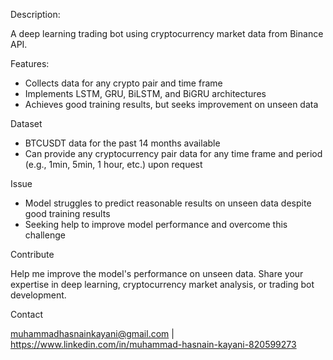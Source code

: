 Description:

A deep learning trading bot using cryptocurrency market data from Binance API.

Features:

- Collects data for any crypto pair and time frame
- Implements LSTM, GRU, BiLSTM, and BiGRU architectures
- Achieves good training results, but seeks improvement on unseen data

Dataset

- BTCUSDT data for the past 14 months available
- Can provide any cryptocurrency pair data for any time frame and period (e.g., 1min, 5min, 1 hour, etc.) upon request

Issue

- Model struggles to predict reasonable results on unseen data despite good training results
- Seeking help to improve model performance and overcome this challenge

Contribute

Help me improve the model's performance on unseen data. Share your expertise in deep learning, cryptocurrency market analysis, or trading bot development.

Contact

muhammadhasnainkayani@gmail.com | https://www.linkedin.com/in/muhammad-hasnain-kayani-820599273
